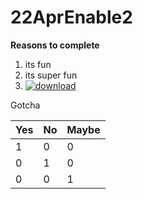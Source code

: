 # 22AprEnable2
**Reasons to complete**
1. its fun
2. its super fun
3. [![download](https://user-images.githubusercontent.com/103578276/163418913-180e7112-6033-47d6-83f5-b357e54af648.png)](https://www.youtube.com/watch?v=iik25wqIuFo&ab_channel=Rickroll%2Cbutwithadifferentlink)

Gotcha

| Yes  |   No   |  Maybe |
| -----|   -----|  ----- |
|  1   |    0   |   0    |
|  0   |    1   |   0    |
|  0   |    0   |   1    |
